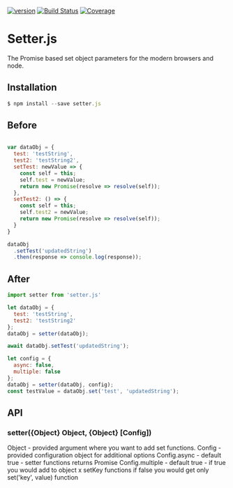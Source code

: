 [![version](https://img.shields.io/npm/v/setter.js.svg?label=version)](https://www.npmjs.org/package/setter.js) [![Build Status](https://img.shields.io/travis/Abdizriel/setter.js.svg?branch=master)](https://travis-ci.org/Abdizriel/setter.js/) [![Coverage](https://img.shields.io/coveralls/Abdizriel/setter.js.svg)](https://coveralls.io/github/Abdizriel/setter.js)

# Setter.js
The Promise based set object parameters for the modern browsers and node.

## Installation
```js
$ npm install --save setter.js
```

## Before
```js

var dataObj = {
  test: 'testString',
  test2: 'testString2',
  setTest: newValue => {
    const self = this;
    self.test = newValue;
    return new Promise(resolve => resolve(self));
  },
  setTest2: () => {
    const self = this;
    self.test2 = newValue;
    return new Promise(resolve => resolve(self));
  }
}

dataObj
  .setTest('updatedString')
  .then(response => console.log(response));


```

## After

```js
import setter from 'setter.js'

let dataObj = {
  test: 'testString',
  test2: 'testString2'
};
dataObj = setter(dataObj);

await dataObj.setTest('updatedString');

let config = {
  async: false,
  multiple: false
};
dataObj = setter(dataObj, config);
const testValue = dataObj.set('test', 'updatedString');

```

## API

### setter({Object} Object, {Object} [Config])
Object - provided argument where you want to add set functions.
Config - provided configuration object for additional options
Config.async - default true - setter functions returns Promise
Config.multiple - default true - if true you would add to object x setKey functions if false you would get only set('key', value) function